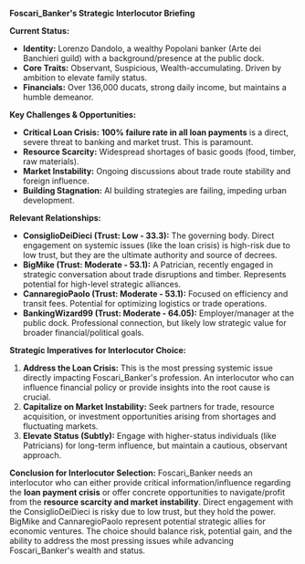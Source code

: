 **Foscari_Banker's Strategic Interlocutor Briefing**

**Current Status:**
*   **Identity:** Lorenzo Dandolo, a wealthy Popolani banker (Arte dei Banchieri guild) with a background/presence at the public dock.
*   **Core Traits:** Observant, Suspicious, Wealth-accumulating. Driven by ambition to elevate family status.
*   **Financials:** Over 136,000 ducats, strong daily income, but maintains a humble demeanor.

**Key Challenges & Opportunities:**
*   **Critical Loan Crisis:** **100% failure rate in all loan payments** is a direct, severe threat to banking and market trust. This is paramount.
*   **Resource Scarcity:** Widespread shortages of basic goods (food, timber, raw materials).
*   **Market Instability:** Ongoing discussions about trade route stability and foreign influence.
*   **Building Stagnation:** AI building strategies are failing, impeding urban development.

**Relevant Relationships:**
*   **ConsiglioDeiDieci (Trust: Low - 33.3):** The governing body. Direct engagement on systemic issues (like the loan crisis) is high-risk due to low trust, but they are the ultimate authority and source of decrees.
*   **BigMike (Trust: Moderate - 53.1):** A Patrician, recently engaged in strategic conversation about trade disruptions and timber. Represents potential for high-level strategic alliances.
*   **CannaregioPaolo (Trust: Moderate - 53.1):** Focused on efficiency and transit fees. Potential for optimizing logistics or trade operations.
*   **BankingWizard99 (Trust: Moderate - 64.05):** Employer/manager at the public dock. Professional connection, but likely low strategic value for broader financial/political goals.

**Strategic Imperatives for Interlocutor Choice:**
1.  **Address the Loan Crisis:** This is the most pressing systemic issue directly impacting Foscari_Banker's profession. An interlocutor who can influence financial policy or provide insights into the root cause is crucial.
2.  **Capitalize on Market Instability:** Seek partners for trade, resource acquisition, or investment opportunities arising from shortages and fluctuating markets.
3.  **Elevate Status (Subtly):** Engage with higher-status individuals (like Patricians) for long-term influence, but maintain a cautious, observant approach.

**Conclusion for Interlocutor Selection:**
Foscari_Banker needs an interlocutor who can either provide critical information/influence regarding the **loan payment crisis** or offer concrete opportunities to navigate/profit from the **resource scarcity and market instability**. Direct engagement with the ConsiglioDeiDieci is risky due to low trust, but they hold the power. BigMike and CannaregioPaolo represent potential strategic allies for economic ventures. The choice should balance risk, potential gain, and the ability to address the most pressing issues while advancing Foscari_Banker's wealth and status.
